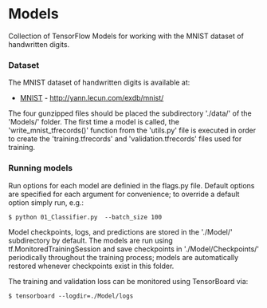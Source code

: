 # Models
Collection of TensorFlow Models for working with the MNIST dataset of handwritten digits.

### Dataset
The MNIST dataset of handwritten digits is available at:
* [MNIST](http://yann.lecun.com/exdb/mnist/) - http://yann.lecun.com/exdb/mnist/
    
The four gunzipped files should be placed the subdirectory './data/' of the 'Models/' folder.  The first time a model is called, the 'write_mnist_tfrecords()' function from the 'utils.py' file is executed in order to create the 'training.tfrecords' and 'validation.tfrecords' files used for training.  

### Running models
Run options for each model are definied in the flags.py file.  Default options are specified for each argument for convenience; to override a default option simply run, e.g.:
```
$ python 01_Classifier.py  --batch_size 100
```

Model checkpoints, logs, and predictions are stored in the './Model/' subdirectory by default.  The models are run using tf.MonitoredTrainingSession and save checkpoints in './Model/Checkpoints/' periodically throughout the training process; models are automatically restored whenever checkpoints exist in this folder.

The training and validation loss can be monitored using TensorBoard via:
```
$ tensorboard --logdir=./Model/logs
```
        
